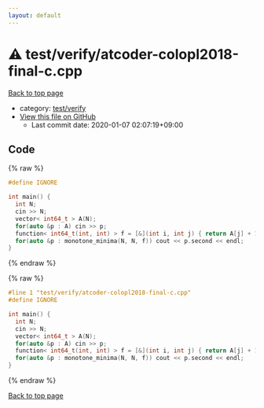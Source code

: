 ```yaml
---
layout: default
---
```


<!-- mathjax config similar to math.stackexchange -->
<script type="text/javascript" async
  src="https://cdnjs.cloudflare.com/ajax/libs/mathjax/2.7.5/MathJax.js?config=TeX-MML-AM_CHTML">
</script>
<script type="text/x-mathjax-config">
  MathJax.Hub.Config({
    TeX: { equationNumbers: { autoNumber: "AMS" }},
    tex2jax: {
      inlineMath: [ ['$','$'] ],
      processEscapes: true
    },
    "HTML-CSS": { matchFontHeight: false },
    displayAlign: "left",
    displayIndent: "2em"
  });
</script>

<script type="text/javascript" src="https://cdnjs.cloudflare.com/ajax/libs/jquery/3.4.1/jquery.min.js"></script>
<script src="https://cdn.jsdelivr.net/npm/jquery-balloon-js@1.1.2/jquery.balloon.min.js" integrity="sha256-ZEYs9VrgAeNuPvs15E39OsyOJaIkXEEt10fzxJ20+2I=" crossorigin="anonymous"></script>
<script type="text/javascript" src="../../../assets/js/copy-button.js"></script>
<link rel="stylesheet" href="../../../assets/css/copy-button.css" />


# :warning: test/verify/atcoder-colopl2018-final-c.cpp

<a href="../../../index.html">Back to top page</a>

* category: <a href="../../../index.html#5a4423c79a88aeb6104a40a645f9430c">test/verify</a>
* <a href="{{ site.github.repository_url }}/blob/master/test/verify/atcoder-colopl2018-final-c.cpp">View this file on GitHub</a>
    - Last commit date: 2020-01-07 02:07:19+09:00




## Code

<a id="unbundled"></a>
{% raw %}
```cpp
#define IGNORE

int main() {
  int N;
  cin >> N;
  vector< int64_t > A(N);
  for(auto &p : A) cin >> p;
  function< int64_t(int, int) > f = [&](int i, int j) { return A[j] + 1LL * (j - i) * (j - i); };
  for(auto &p : monotone_minima(N, N, f)) cout << p.second << endl;
}


```
{% endraw %}

<a id="bundled"></a>
{% raw %}
```cpp
#line 1 "test/verify/atcoder-colopl2018-final-c.cpp"
#define IGNORE

int main() {
  int N;
  cin >> N;
  vector< int64_t > A(N);
  for(auto &p : A) cin >> p;
  function< int64_t(int, int) > f = [&](int i, int j) { return A[j] + 1LL * (j - i) * (j - i); };
  for(auto &p : monotone_minima(N, N, f)) cout << p.second << endl;
}


```
{% endraw %}

<a href="../../../index.html">Back to top page</a>

